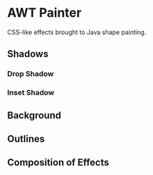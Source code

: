 # AWT Painter

CSS-like effects brought to Java shape painting.

## Shadows
### Drop Shadow
### Inset Shadow
## Background
## Outlines
## Composition of Effects

